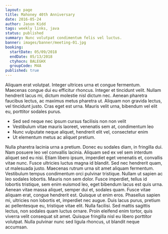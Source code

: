 ```yaml
---
layout: page
title: Mahoney 40th Anniversary
date: 2016-05-24
author: Jason Kidd
tags: weekly links, java
status: published
summary: Nunc volutpat condimentum felis vel luctus.
banner: images/banner/meeting-01.jpg
booking:
  startDate: 05/09/2018
  endDate: 05/13/2018
  ctyhocn: BALEGHX
  groupCode: M4A
published: true
---
```

Aliquam erat volutpat. Integer ultrices urna et congue fermentum. Maecenas congue dui eu efficitur rhoncus. Integer et tincidunt velit. Nullam hendrerit lacus mi, dictum molestie nisl dictum nec. Aenean pharetra faucibus lectus, ac maximus metus pharetra ut. Aliquam non gravida lectus, vel tincidunt justo. Cras eget est urna. Mauris velit urna, bibendum vel elit eu, porttitor sodales purus.

* Sed sed neque nec ipsum cursus facilisis non non velit
* Vestibulum vitae mauris laoreet, venenatis sem at, condimentum leo
* Nunc vulputate neque aliquet, hendrerit elit vel, consectetur enim
* Ut elementum metus ac aliquet pretium.

Nulla pharetra lacinia urna a pretium. Donec eu sodales diam, in fringilla dui. Nam posuere leo vel convallis lacinia. Aliquam sed ex vel sem interdum aliquet sed eu nisi. Etiam libero ipsum, imperdiet eget venenatis et, convallis vitae nunc. Fusce ultricies luctus magna id blandit. Sed nec hendrerit quam, ut malesuada justo. Maecenas rutrum urna sit amet aliquam fermentum. Vestibulum tempus condimentum orci pulvinar tristique.
Nullam ut sapien ac leo sodales lobortis. Mauris non sem dolor. Fusce imperdiet, tellus id lobortis tristique, sem enim euismod leo, eget bibendum lacus est quis urna. Aenean vitae massa aliquet, semper dui et, sodales quam. Fusce vitae aliquam erat, congue hendrerit est. Quisque ut enim eros. Phasellus sapien mi, ultricies non lobortis et, imperdiet nec augue. Duis lacus purus, pretium ac pellentesque eu, tristique vitae elit. Nulla facilisi. Sed mattis sagittis lectus, non sodales quam luctus ornare. Proin eleifend enim tortor, quis viverra velit consequat sit amet. Quisque fringilla nisl eu libero porttitor volutpat. Nulla pulvinar nunc sed ligula rhoncus, ut blandit neque accumsan.
